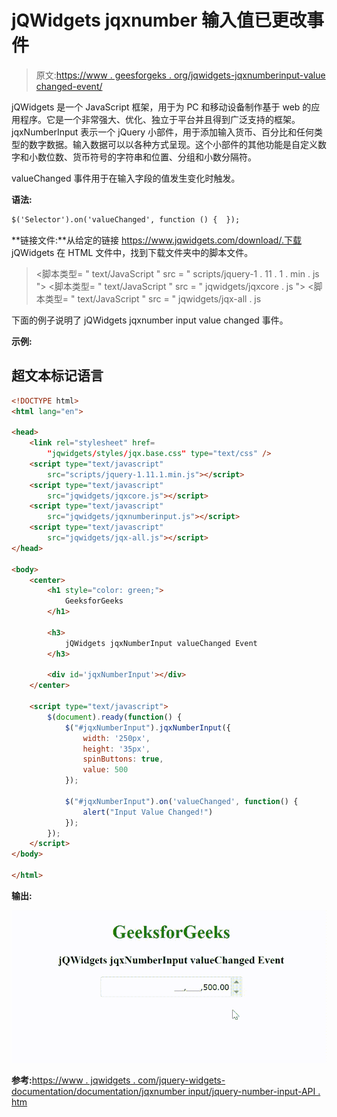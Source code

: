 # jQWidgets jqxnumber 输入值已更改事件

> 原文:[https://www . geesforgeks . org/jqwidgets-jqxnumberinput-value changed-event/](https://www.geeksforgeeks.org/jqwidgets-jqxnumberinput-valuechanged-event/)

jQWidgets 是一个 JavaScript 框架，用于为 PC 和移动设备制作基于 web 的应用程序。它是一个非常强大、优化、独立于平台并且得到广泛支持的框架。jqxNumberInput 表示一个 jQuery 小部件，用于添加输入货币、百分比和任何类型的数字数据。输入数据可以以各种方式呈现。这个小部件的其他功能是自定义数字和小数位数、货币符号的字符串和位置、分组和小数分隔符。

valueChanged 事件用于在输入字段的值发生变化时触发。

**语法:**

```html
$('Selector').on('valueChanged', function () {  });
```

**链接文件:**从给定的链接 https://www.jqwidgets.com/download/.下载 jQWidgets 在 HTML 文件中，找到下载文件夹中的脚本文件。

> <link rel="”stylesheet”" href="”jqwidgets/styles/jqx.base.css”" type="”text/css”">
> <脚本类型= " text/JavaScript " src = " scripts/jquery-1 . 11 . 1 . min . js "></脚本类型>
> <脚本类型= " text/JavaScript " src = " jqwidgets/jqxcore . js "></脚本类型>
> <脚本类型= " text/JavaScript " src = " jqwidgets/jqx-all . js

下面的例子说明了 jQWidgets jqxnumber input value changed 事件。

**示例:**

## 超文本标记语言

```html
<!DOCTYPE html>
<html lang="en">

<head>
    <link rel="stylesheet" href=
        "jqwidgets/styles/jqx.base.css" type="text/css" />
    <script type="text/javascript" 
        src="scripts/jquery-1.11.1.min.js"></script>
    <script type="text/javascript" 
        src="jqwidgets/jqxcore.js"></script>
    <script type="text/javascript" 
        src="jqwidgets/jqxnumberinput.js"></script>
    <script type="text/javascript" 
        src="jqwidgets/jqx-all.js"></script>
</head>

<body>
    <center>
        <h1 style="color: green;">
            GeeksforGeeks
        </h1>

        <h3>
            jQWidgets jqxNumberInput valueChanged Event
        </h3>

        <div id='jqxNumberInput'></div>
    </center>

    <script type="text/javascript">
        $(document).ready(function() {
            $("#jqxNumberInput").jqxNumberInput({
                width: '250px',
                height: '35px',
                spinButtons: true,
                value: 500
            });

            $("#jqxNumberInput").on('valueChanged', function() {
                alert("Input Value Changed!")
            });
        });
    </script>
</body>

</html>
```

**输出:**

![](img/d6efb35e30df54663e80f08beb95685b.png)

**参考:**[https://www . jqwidgets . com/jquery-widgets-documentation/documentation/jqxnumber input/jquery-number-input-API . htm](https://www.jqwidgets.com/jquery-widgets-documentation/documentation/jqxnumberinput/jquery-number-input-api.htm)